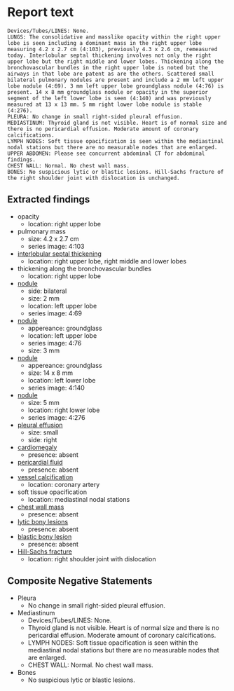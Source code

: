 # Report text

```text
Devices/Tubes/LINES: None.
LUNGS: The consolidative and masslike opacity within the right upper lobe is seen including a dominant mass in the right upper lobe measuring 4.2 x 2.7 cm (4:103), previously 4.3 x 2.6 cm, remeasured today. Interlobular septal thickening involves not only the right upper lobe but the right middle and lower lobes. Thickening along the bronchovascular bundles in the right upper lobe is noted but the airways in that lobe are patent as are the others. Scattered small bilateral pulmonary nodules are present and include a 2 mm left upper lobe nodule (4:69). 3 mm left upper lobe groundglass nodule (4:76) is present. 14 x 8 mm groundglass nodule or opacity in the superior segment of the left lower lobe is seen (4:140) and was previously measured at 13 x 13 mm. 5 mm right lower lobe nodule is stable (4:276). 
PLEURA: No change in small right-sided pleural effusion.
MEDIASTINUM: Thyroid gland is not visible. Heart is of normal size and there is no pericardial effusion. Moderate amount of coronary calcifications.
LYMPH NODES: Soft tissue opacification is seen within the mediastinal nodal stations but there are no measurable nodes that are enlarged.
UPPER ABDOMEN: Please see concurrent abdominal CT for abdominal findings.
CHEST WALL: Normal. No chest wall mass.
BONES: No suspicious lytic or blastic lesions. Hill-Sachs fracture of the right shoulder joint with dislocation is unchanged.
```

## Extracted findings

- opacity
  - location: right upper lobe
- pulmonary mass
  - size: 4.2 x 2.7 cm
  - series image: 4:103
- [interlobular septal thickening](../../definitions/hood/interlobular-septal-thickening.json)
  - location: right upper lobe, right middle and lower lobes
- thickening along the bronchovascular bundles
  - location: right upper lobe
- [nodule](../../definitions/hood/pulmonary-nodule.json)
  - side: bilateral
  - size: 2 mm
  - location: left upper lobe
  - series image: 4:69
- [nodule](../../definitions/hood/pulmonary-nodule.json)
  - appereance: groundglass
  - location: left upper lobe
  - series image: 4:76
  - size: 3 mm
- [nodule](../../definitions/hood/pulmonary-nodule.json)
  - appereance: groundglass
  - size: 14 x 8 mm
  - location: left lower lobe
  - series image: 4:140
- [nodule](../../definitions/hood/pulmonary-nodule.json)
  - size: 5 mm
  - location: right lower lobe
  - series image: 4:276
- [pleural effusion](../../definitions/hood/pleural-effusion.json)
  - size: small
  - side: right
- [cardiomegaly](../../definitions/upmedic/Cardiomegaly.cde.md)
  - presence: absent
- [pericardial fluid](../../definitions/hood/pericardial-effusion.md)
  - presence: absent
- [vessel calcification](../../definitions/nuance/coronary_artery_calcification.json)
  - location: coronary artery
- soft tissue opacification
  - location: mediastinal nodal stations
- [chest wall mass](../../definitions/nuance/chest_wall_mass.json)
  - presence: absent
- [lytic bony lesions](../../definitions/hood/lytic-lesion.md)
  - presence: absent
- [blastic bony lesion](../../definitions/hood/sclerotic-lesion.md)
  - presence: absent
- [Hill-Sachs fracture](../../definitions/hood/hill-sachs-fracture.md)
  - location: right shoulder joint with dislocation

## Composite Negative Statements

- Pleura
  - No change in small right-sided pleural effusion.
- Mediastinum
  - Devices/Tubes/LINES: None.
  - Thyroid gland is not visible. Heart is of normal size and there is no pericardial effusion. Moderate amount of coronary calcifications.
  - LYMPH NODES: Soft tissue opacification is seen within the mediastinal nodal stations but there are no measurable nodes that are enlarged.
  - CHEST WALL: Normal. No chest wall mass.
- Bones
  - No suspicious lytic or blastic lesions.
